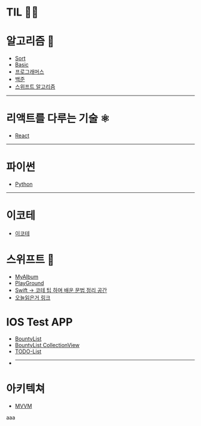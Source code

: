 # TIL ✍🏻
 


# 알고리즘 🤖

+ [Sort](https://github.com/o2o25252/2021-TIL/blob/main/algorithm/Sort.md)
+ [Basic](https://github.com/o2o25252/2021-TIL/blob/main/algorithm/CodeStates.md)
+ [프로그래머스](https://programmers.co.kr/job?utm_source=google&utm_medium=cpc&utm_campaign=job_board&gclid=Cj0KCQiAj9iBBhCJARIsAE9qRtBBaVeh77oEnMxl9wvxAZqGd4kiUBsvjMh5kkoGP7Lfazze1koUZDAaAhi1EALw_wcB)
+ [백준](https://www.acmicpc.net/step)
+ [스위프트 알고리즘](///)
---

# 리액트를 다루는 기술 ⚛️

+ [React](https://github.com/o2o25252/2021-TIL/blob/main/react/react.md)


---

# 파이썬

+ [Python](https://github.com/o2o25252/2021-TIL/tree/main/Python)

---

# 이코테 

+ [이코테](https://github.com/o2o25252/2021-TIL/tree/main/algorithm/%EC%9D%B4%EC%BD%94%ED%85%8C)

# 스위프트 📱

+ [MyAlbum](https://github.com/o2o25252/2021-TIL/tree/main/MyAlbum)
+ [PlayGround](https://github.com/o2o25252/2021-TIL/tree/main/Swift)
+ [Swift -> 코테 팁 하며 배운 문법 정리 공간](https://github.com/o2o25252/2021-TIL/blob/main/Swift/swiftnote.md)
+ [오늘읽은거 링크](https://github.com/o2o25252/2021-TIL/blob/main/todayReadLink.md)
# IOS Test APP

+ [BountyList](https://github.com/o2o25252/2021-TIL/tree/main/Swift/TestApp/BountyList2)
+ [BountyList CollectionView](https://github.com/o2o25252/2021-TIL/tree/main/Swift/TestApp/BountyListCollectionView/BountyList.xcodeproj/project.xcworkspace)
+ [TODO-List](///)
+ ---
# 아키텍쳐

+ [MVVM](https://github.com/o2o25252/2021-TIL/blob/main/MVVM.md)


 
aaa

